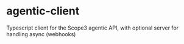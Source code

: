 # agentic-client
Typescript client for the Scope3 agentic API, with optional server for handling async (webhooks)
